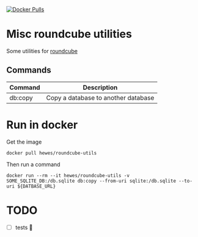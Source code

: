 [![Docker Pulls](https://img.shields.io/docker/pulls/hewes/roundcube-utils.svg)](https://hub.docker.com/r/hewes/roundcube-utils/)

# Misc roundcube utilities

Some utilities for [roundcube](https://roundcube.net)

## Commands

|Command|Description|
|---|---|
|db:copy| Copy a database to another database|

# Run in docker

Get the image

    docker pull hewes/roundcube-utils

Then run a command

    docker run --rm --it hewes/roundcube-utils -v SOME_SQLITE_DB:/db.sqlite db:copy --from-uri sqlite:/db.sqlite --to-uri ${DATBASE_URL}

# TODO

 * [ ] tests :sheep:
